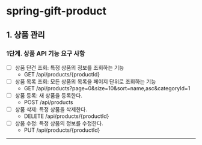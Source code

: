 # spring-gift-product

## 1. 상품 관리

### 1단계. 상품 API 기능 요구 사항

- [ ] 상품 단건 조회: 특정 상품의 정보를 조회하는 기능
    - GET /api/products/{productId}
- [ ] 상품 목록 조회: 모든 상품의 목록을 페이지 단위로 조회하는 기능
    - GET /api/products?page=0&size=10&sort=name,asc&categoryId=1
- [ ] 상품 등록: 새 상품을 등록한다.
    - POST /api/products
- [ ] 상품 삭제: 특정 상품을 삭제한다.
    - DELETE /api/products/{productId}
- [ ] 상품 수정: 특정 상품의 정보를 수정한다.
    - PUT /api/products/{productId}

---
